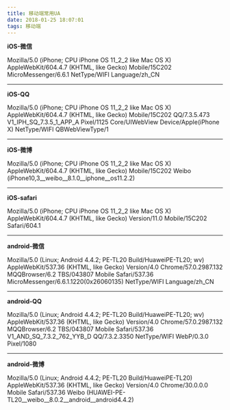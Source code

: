 ```yaml
---
title: 移动端常用UA
date: 2018-01-25 18:07:01
tags: 移动端
---
```

**iOS-微信**

Mozilla/5.0 (iPhone; CPU iPhone OS 11_2_2 like Mac OS X) AppleWebKit/604.4.7 (KHTML, like Gecko) Mobile/15C202 MicroMessenger/6.6.1 NetType/WIFI Language/zh_CN

----------

**iOS-QQ**
<!-- more -->
Mozilla/5.0 (iPhone; CPU iPhone OS 11_2_2 like Mac OS X) AppleWebKit/604.4.7 (KHTML, like Gecko) Mobile/15C202 QQ/7.3.5.473 V1_IPH_SQ_7.3.5_1_APP_A Pixel/1125 Core/UIWebView Device/Apple(iPhone X) NetType/WIFI QBWebViewType/1

----------

**iOS-微博**

Mozilla/5.0 (iPhone; CPU iPhone OS 11_2_2 like Mac OS X) AppleWebKit/604.4.7 (KHTML, like Gecko) Mobile/15C202 Weibo (iPhone10,3__weibo__8.1.0__iphone__os11.2.2)

----------

**iOS-safari**

Mozilla/5.0 (iPhone; CPU iPhone OS 11_2_2 like Mac OS X) AppleWebKit/604.4.7 (KHTML, like Gecko) Version/11.0 Mobile/15C202 Safari/604.1

----------

**android-微信**

Mozilla/5.0 (Linux; Android 4.4.2; PE-TL20 Build/HuaweiPE-TL20; wv) AppleWebKit/537.36 (KHTML, like Gecko) Version/4.0 Chrome/57.0.2987.132 MQQBrowser/6.2 TBS/043807 Mobile Safari/537.36 MicroMessenger/6.6.1.1220(0x26060135) NetType/WIFI Language/zh_CN

----------

**android-QQ**

Mozilla/5.0 (Linux; Android 4.4.2; PE-TL20 Build/HuaweiPE-TL20; wv) AppleWebKit/537.36 (KHTML, like Gecko) Version/4.0 Chrome/57.0.2987.132 MQQBrowser/6.2 TBS/043807 Mobile Safari/537.36 V1_AND_SQ_7.3.2_762_YYB_D QQ/7.3.2.3350 NetType/WIFI WebP/0.3.0 Pixel/1080

----------

**android-微博**

Mozilla/5.0 (Linux; Android 4.4.2; PE-TL20 Build/HuaweiPE-TL20) AppleWebKit/537.36 (KHTML, like Gecko) Version/4.0 Chrome/30.0.0.0 Mobile Safari/537.36 Weibo (HUAWEI-PE-TL20__weibo__8.0.2__android__android4.4.2)